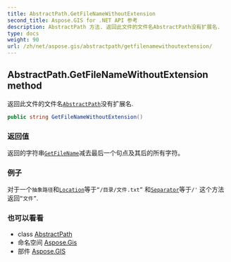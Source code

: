```yaml
---
title: AbstractPath.GetFileNameWithoutExtension
second_title: Aspose.GIS for .NET API 参考
description: AbstractPath 方法. 返回此文件的文件名AbstractPath没有扩展名.
type: docs
weight: 90
url: /zh/net/aspose.gis/abstractpath/getfilenamewithoutextension/
---
```

## AbstractPath.GetFileNameWithoutExtension method

返回此文件的文件名[`AbstractPath`](../)没有扩展名.

```csharp
public string GetFileNameWithoutExtension()
```

### 返回值

返回的字符串[`GetFileName`](../getfilename/)减去最后一个句点及其后的所有字符。

### 例子

对于一个`抽象路径`和[`Location`](../location/)等于`“/目录/文件.txt”` 和[`Separator`](../separator/)等于`/'` 这个方法返回`“文件”`.

### 也可以看看

* class [AbstractPath](../)
* 命名空间 [Aspose.Gis](../../abstractpath/)
* 部件 [Aspose.GIS](../../../)


